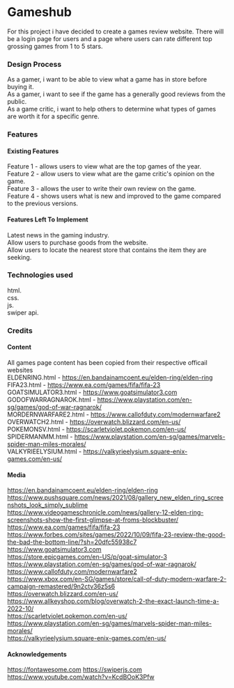 # Gameshub
For this project i have decided to create a games review website. There will be a login page for users and a page where users can rate different top grossing games from 1 to 5 stars. 

### Design Process
As a gamer, i want to be able to view what a game has in store before buying it.  
As a gamer, i want to see if the game has a generally good reviews from the public.  
As a game critic, i want to help others to determine what types of games are worth it for a specific genre.  

### Features

#### Existing Features
Feature 1 - allows users to view what are the top games of the year.  
Feature 2 - allow users to view what are the game critic's opinion on the game.  
Feature 3 - allows the user to write their own review on the game.  
Feature 4 - shows users what is new and improved to the game compared to the previous versions.  

#### Features Left To Implement
Latest news in the gaming industry.  
Allow users to purchase goods from the website.  
Allow users to locate the nearest store that contains the item they are seeking.  

### Technologies used
html.  
css.  
js.  
swiper api.  

### Credits

#### Content
All games page content has been copied from their respective officail websites  
ELDENRING.html - https://en.bandainamcoent.eu/elden-ring/elden-ring  
FIFA23.html - https://www.ea.com/games/fifa/fifa-23  
GOATSIMULATOR3.html - https://www.goatsimulator3.com  
GODOFWARRAGNAROK.html - https://www.playstation.com/en-sg/games/god-of-war-ragnarok/  
MORDERNWARFARE2.html - https://www.callofduty.com/modernwarfare2  
OVERWATCH2.html - https://overwatch.blizzard.com/en-us/  
POKEMONSV.html - https://scarletviolet.pokemon.com/en-us/  
SPIDERMANMM.html - https://www.playstation.com/en-sg/games/marvels-spider-man-miles-morales/  
VALKYRIEELYSIUM.html - https://valkyrieelysium.square-enix-games.com/en-us/  

#### Media
https://en.bandainamcoent.eu/elden-ring/elden-ring  
https://www.pushsquare.com/news/2021/08/gallery_new_elden_ring_screenshots_look_simply_sublime  
https://www.videogameschronicle.com/news/gallery-12-elden-ring-screenshots-show-the-first-glimpse-at-froms-blockbuster/  
https://www.ea.com/games/fifa/fifa-23  
https://www.forbes.com/sites/games/2022/10/09/fifa-23-review-the-good-the-bad-the-bottom-line/?sh=20dfc55938c7  
https://www.goatsimulator3.com  
https://store.epicgames.com/en-US/p/goat-simulator-3  
https://www.playstation.com/en-sg/games/god-of-war-ragnarok/  
https://www.callofduty.com/modernwarfare2  
https://www.xbox.com/en-SG/games/store/call-of-duty-modern-warfare-2-campaign-remastered/9n2ctv36z5s6  
https://overwatch.blizzard.com/en-us/  
https://www.allkeyshop.com/blog/overwatch-2-the-exact-launch-time-a-2022-10/  
https://scarletviolet.pokemon.com/en-us/  
https://www.playstation.com/en-sg/games/marvels-spider-man-miles-morales/  
https://valkyrieelysium.square-enix-games.com/en-us/  

#### Acknowledgements
https://fontawesome.com
https://swiperjs.com
https://www.youtube.com/watch?v=KcdBOoK3Pfw
